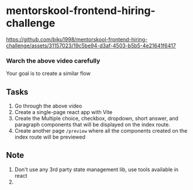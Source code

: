 # mentorskool-frontend-hiring-challenge

https://github.com/biku1998/mentorskool-frontend-hiring-challenge/assets/31157023/19c5be94-d3af-4503-b5b5-4e21641f6417

### Warch the above video carefully
Your goal is to create a similar flow

## Tasks
1. Go through the above video
2. Create a single-page react app with Vite
3. Create the Multiple choice, checkbox, dropdown, short answer, and paragraph components that will be displayed on the index route.
4. Create another page `/preview` where  all the components created on the index route will be previewed

## Note
1. Don't use any 3rd party state management lib, use tools available in react
2. 
